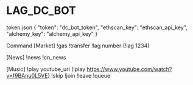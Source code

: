 # LAG_DC_BOT

token.json {
"token": "dc_bot_token",
"ethscan_key": "ethscan_api_key",
"alchemy_key": "alchemy_api_key"
}

Command
[Market]
!gas
!transfer
!lag number (!lag 1234)

[News]
!news
!cn_news

[Music]
!play youtube_url (!play https://www.youtube.com/watch?v=f9BAnu0L5VE)
!skip
!join
!leave
!queue
